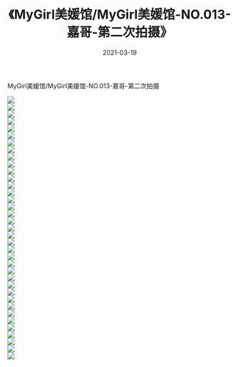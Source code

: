 ﻿---
layout: post
title:  《MyGirl美媛馆/MyGirl美媛馆-NO.013-嘉哥-第二次拍摄》
date:   2021-03-19
img: http://pic.660000.xyz/1:/网络美图/2021/MyGirl美媛馆/MyGirl美媛馆-NO.013-嘉哥-第二次拍摄/000.jpg
categories: [美女, 清纯, 唯美]
---

MyGirl美媛馆/MyGirl美媛馆-NO.013-嘉哥-第二次拍摄

 ![](http://pic.660000.xyz/1:/网络美图/2021/MyGirl美媛馆/MyGirl美媛馆-NO.013-嘉哥-第二次拍摄/001.jpg) <br>![](http://pic.660000.xyz/1:/网络美图/2021/MyGirl美媛馆/MyGirl美媛馆-NO.013-嘉哥-第二次拍摄/002.jpg) <br>![](http://pic.660000.xyz/1:/网络美图/2021/MyGirl美媛馆/MyGirl美媛馆-NO.013-嘉哥-第二次拍摄/003.jpg) <br>![](http://pic.660000.xyz/1:/网络美图/2021/MyGirl美媛馆/MyGirl美媛馆-NO.013-嘉哥-第二次拍摄/004.jpg) <br>![](http://pic.660000.xyz/1:/网络美图/2021/MyGirl美媛馆/MyGirl美媛馆-NO.013-嘉哥-第二次拍摄/005.jpg) <br>![](http://pic.660000.xyz/1:/网络美图/2021/MyGirl美媛馆/MyGirl美媛馆-NO.013-嘉哥-第二次拍摄/006.jpg) <br>![](http://pic.660000.xyz/1:/网络美图/2021/MyGirl美媛馆/MyGirl美媛馆-NO.013-嘉哥-第二次拍摄/007.jpg) <br>![](http://pic.660000.xyz/1:/网络美图/2021/MyGirl美媛馆/MyGirl美媛馆-NO.013-嘉哥-第二次拍摄/008.jpg) <br>![](http://pic.660000.xyz/1:/网络美图/2021/MyGirl美媛馆/MyGirl美媛馆-NO.013-嘉哥-第二次拍摄/009.jpg) <br>![](http://pic.660000.xyz/1:/网络美图/2021/MyGirl美媛馆/MyGirl美媛馆-NO.013-嘉哥-第二次拍摄/010.jpg) <br>![](http://pic.660000.xyz/1:/网络美图/2021/MyGirl美媛馆/MyGirl美媛馆-NO.013-嘉哥-第二次拍摄/011.jpg) <br>![](http://pic.660000.xyz/1:/网络美图/2021/MyGirl美媛馆/MyGirl美媛馆-NO.013-嘉哥-第二次拍摄/012.jpg) <br>![](http://pic.660000.xyz/1:/网络美图/2021/MyGirl美媛馆/MyGirl美媛馆-NO.013-嘉哥-第二次拍摄/013.jpg) <br>![](http://pic.660000.xyz/1:/网络美图/2021/MyGirl美媛馆/MyGirl美媛馆-NO.013-嘉哥-第二次拍摄/014.jpg) <br>![](http://pic.660000.xyz/1:/网络美图/2021/MyGirl美媛馆/MyGirl美媛馆-NO.013-嘉哥-第二次拍摄/015.jpg) <br>![](http://pic.660000.xyz/1:/网络美图/2021/MyGirl美媛馆/MyGirl美媛馆-NO.013-嘉哥-第二次拍摄/016.jpg) <br>![](http://pic.660000.xyz/1:/网络美图/2021/MyGirl美媛馆/MyGirl美媛馆-NO.013-嘉哥-第二次拍摄/017.jpg) <br>![](http://pic.660000.xyz/1:/网络美图/2021/MyGirl美媛馆/MyGirl美媛馆-NO.013-嘉哥-第二次拍摄/018.jpg) <br>![](http://pic.660000.xyz/1:/网络美图/2021/MyGirl美媛馆/MyGirl美媛馆-NO.013-嘉哥-第二次拍摄/019.jpg) <br>![](http://pic.660000.xyz/1:/网络美图/2021/MyGirl美媛馆/MyGirl美媛馆-NO.013-嘉哥-第二次拍摄/020.jpg) <br>![](http://pic.660000.xyz/1:/网络美图/2021/MyGirl美媛馆/MyGirl美媛馆-NO.013-嘉哥-第二次拍摄/021.jpg) <br>![](http://pic.660000.xyz/1:/网络美图/2021/MyGirl美媛馆/MyGirl美媛馆-NO.013-嘉哥-第二次拍摄/022.jpg) <br>![](http://pic.660000.xyz/1:/网络美图/2021/MyGirl美媛馆/MyGirl美媛馆-NO.013-嘉哥-第二次拍摄/023.jpg) <br>![](http://pic.660000.xyz/1:/网络美图/2021/MyGirl美媛馆/MyGirl美媛馆-NO.013-嘉哥-第二次拍摄/024.jpg) <br>![](http://pic.660000.xyz/1:/网络美图/2021/MyGirl美媛馆/MyGirl美媛馆-NO.013-嘉哥-第二次拍摄/025.jpg) <br>![](http://pic.660000.xyz/1:/网络美图/2021/MyGirl美媛馆/MyGirl美媛馆-NO.013-嘉哥-第二次拍摄/026.jpg) <br>![](http://pic.660000.xyz/1:/网络美图/2021/MyGirl美媛馆/MyGirl美媛馆-NO.013-嘉哥-第二次拍摄/027.jpg) <br>![](http://pic.660000.xyz/1:/网络美图/2021/MyGirl美媛馆/MyGirl美媛馆-NO.013-嘉哥-第二次拍摄/028.jpg) <br>![](http://pic.660000.xyz/1:/网络美图/2021/MyGirl美媛馆/MyGirl美媛馆-NO.013-嘉哥-第二次拍摄/029.jpg) <br>![](http://pic.660000.xyz/1:/网络美图/2021/MyGirl美媛馆/MyGirl美媛馆-NO.013-嘉哥-第二次拍摄/030.jpg) <br>![](http://pic.660000.xyz/1:/网络美图/2021/MyGirl美媛馆/MyGirl美媛馆-NO.013-嘉哥-第二次拍摄/031.jpg) <br>![](http://pic.660000.xyz/1:/网络美图/2021/MyGirl美媛馆/MyGirl美媛馆-NO.013-嘉哥-第二次拍摄/032.jpg) <br>![](http://pic.660000.xyz/1:/网络美图/2021/MyGirl美媛馆/MyGirl美媛馆-NO.013-嘉哥-第二次拍摄/033.jpg) <br>![](http://pic.660000.xyz/1:/网络美图/2021/MyGirl美媛馆/MyGirl美媛馆-NO.013-嘉哥-第二次拍摄/034.jpg) <br>![](http://pic.660000.xyz/1:/网络美图/2021/MyGirl美媛馆/MyGirl美媛馆-NO.013-嘉哥-第二次拍摄/035.jpg) <br>![](http://pic.660000.xyz/1:/网络美图/2021/MyGirl美媛馆/MyGirl美媛馆-NO.013-嘉哥-第二次拍摄/036.jpg) <br>![](http://pic.660000.xyz/1:/网络美图/2021/MyGirl美媛馆/MyGirl美媛馆-NO.013-嘉哥-第二次拍摄/037.jpg) <br>